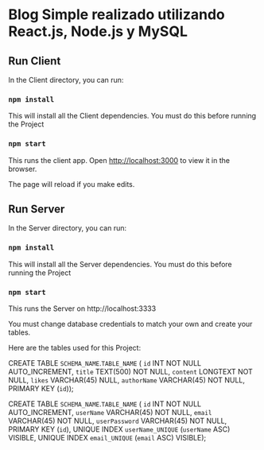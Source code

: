 # Blog Simple realizado utilizando React.js, Node.js y MySQL

## Run Client

In the Client directory, you can run:

### `npm install`

This will install all the Client dependencies. You must do this before running the Project

### `npm start`

This runs the client app.
Open [http://localhost:3000](http://localhost:3000) to view it in the browser.

The page will reload if you make edits.

## Run Server

In the Server directory, you can run:

### `npm install`

This will install all the Server dependencies. You must do this before running the Project

### `npm start`

This runs the Server on http://localhost:3333

You must change database credentials to match your own and create your tables.

Here are the tables used for this Project:

CREATE TABLE `SCHEMA_NAME`.`TABLE_NAME` (
  `id` INT NOT NULL AUTO_INCREMENT,
  `title` TEXT(500) NOT NULL,
  `content` LONGTEXT NOT NULL,
  `likes` VARCHAR(45) NULL,
  `authorName` VARCHAR(45) NOT NULL,
  PRIMARY KEY (`id`));
  
  CREATE TABLE `SCHEMA_NAME`.`TABLE_NAME` (
  `id` INT NOT NULL AUTO_INCREMENT,
  `userName` VARCHAR(45) NOT NULL,
  `email` VARCHAR(45) NOT NULL,
  `userPassword` VARCHAR(45) NOT NULL,
  PRIMARY KEY (`id`),
  UNIQUE INDEX `userName_UNIQUE` (`userName` ASC) VISIBLE,
  UNIQUE INDEX `email_UNIQUE` (`email` ASC) VISIBLE);
